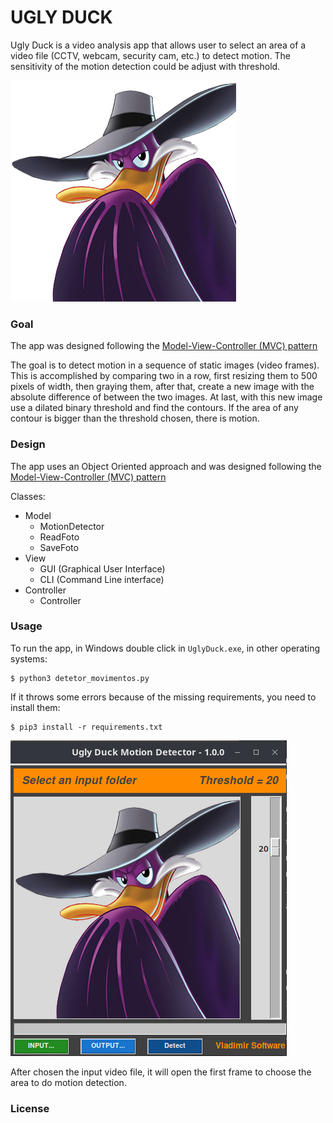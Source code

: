 # UGLY DUCK #

Ugly Duck is a video analysis app that allows user to select an area of a video file (CCTV, webcam, security cam, etc.) to detect motion. The sensitivity of the motion detection could be adjust with threshold.

![](icons/SpecialUglyDuck.png)

### Goal ###

The app was designed following the [Model-View-Controller (MVC) pattern](https://pt.wikipedia.org/wiki/MVC)

The goal is to detect motion in a sequence of static images (video frames). This is accomplished by comparing two in a row, first resizing them to 500 pixels of width, then graying them, after that, create a new image with the absolute difference of between the two images. At last, with this new image use a dilated 
binary threshold and find the contours. If the area of any contour is bigger than the threshold chosen, there is motion.

### Design ###

The app uses an Object Oriented approach and was designed following the [Model-View-Controller (MVC) pattern](https://pt.wikipedia.org/wiki/MVC)

Classes:

- Model
	- MotionDetector
	- ReadFoto
	- SaveFoto
- View
	- GUI (Graphical User Interface)
	- CLI (Command Line interface)
- Controller
	- Controller

### Usage ###
To run the app, in Windows double click in ```UglyDuck.exe```, in other operating systems:
```terminal
$ python3 detetor_movimentos.py
```
If it throws some errors because of the missing requirements, you need to install them:
```terminal
$ pip3 install -r requirements.txt
```


![](icons/appWindow.png)

After chosen the input video file, it will open the first frame to choose the area to do motion detection.

### License ###


